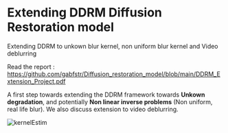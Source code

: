 # Extending DDRM Diffusion Restoration model 
Extending DDRM to unkown blur kernel, non uniform blur kernel and Video deblurring

Read the report : https://github.com/gabfstr/Diffusion_restoration_model/blob/main/DDRM_Extension_Project.pdf

A first step towards extending the DDRM framework towards **Unkown degradation**, and potentially **Non linear inverse problems** (Non uniform, real life blur). We also discuss extension to video deblurring.


![kernelEstim](https://github.com/gabfstr/Diffusion_restoration_model/assets/88781950/eaf5ca3d-7b03-41a4-8f26-69fc2bbc89eb)

